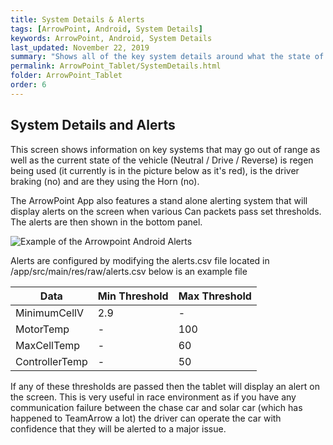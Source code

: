 ```yaml
---
title: System Details & Alerts
tags: [ArrowPoint, Android, System Details]
keywords: ArrowPoint, Android, System Details
last_updated: November 22, 2019
summary: "Shows all of the key system details around what the state of the vehicle is and the temperature and performance of key systems"
permalink: ArrowPoint_Tablet/SystemDetails.html
folder: ArrowPoint_Tablet
order: 6
---
```


## System Details and Alerts
This screen shows information on key systems that may go out of range as well as the current state of the vehicle (Neutral / Drive / Reverse) is regen being used (it currently is in the picture below as it's red), is the driver braking (no) and are they using the Horn (no).

The ArrowPoint App also features a stand alone alerting system that will display alerts on the screen when various Can packets pass set thresholds. The alerts are then shown in the bottom panel.

![Example of the Arrowpoint Android Alerts]({{site.dox.baseurl}}/images/android_alerts.png)

Alerts are configured by modifying the alerts.csv file located in /app/src/main/res/raw/alerts.csv below is an example file

| Data | Min Threshold | Max Threshold |
|-------|--------|---------|
| MinimumCellV | 2.9 | - |
| MotorTemp | - | 100 |
| MaxCellTemp | -| 60 |
| ControllerTemp | - | 50 |

If any of these thresholds are passed then the tablet will display an alert on the screen. This is very useful in race environment as if you have any communication failure between the chase car and solar car (which has happened to TeamArrow a lot) the driver can operate the car with confidence that they will be alerted to a major issue.

